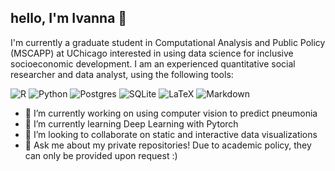 ## hello, I'm Ivanna 👋
I'm currently a graduate student in Computational Analysis and Public Policy (MSCAPP) at UChicago interested in using data science for inclusive socioeconomic development. I am an experienced quantitative social researcher and data analyst, using the following tools:

![R](https://img.shields.io/badge/r-%23276DC3.svg?style=for-the-badge&logo=r&logoColor=white) ![Python](https://img.shields.io/badge/python-3670A0?style=for-the-badge&logo=python&logoColor=ffdd54) ![Postgres](https://img.shields.io/badge/postgres-%23316192.svg?style=for-the-badge&logo=postgresql&logoColor=white) ![SQLite](https://img.shields.io/badge/sqlite-%2307405e.svg?style=for-the-badge&logo=sqlite&logoColor=white) ![LaTeX](https://img.shields.io/badge/latex-%23008080.svg?style=for-the-badge&logo=latex&logoColor=white) ![Markdown](https://img.shields.io/badge/markdown-%23000000.svg?style=for-the-badge&logo=markdown&logoColor=white) 

- 🔭 I’m currently working on using computer vision to predict pneumonia 
- 🌱 I’m currently learning Deep Learning with Pytorch
- 👯 I’m looking to collaborate on static and interactive data visualizations
- 💬 Ask me about my private repositories! Due to academic policy, they can only be provided upon request :)
